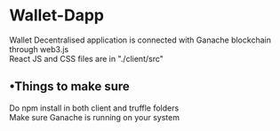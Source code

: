 # Wallet-Dapp
Wallet Decentralised application is connected with Ganache blockchain through web3.js 
<br>
React JS and CSS files are in "./client/src"
<br>
<h2>&#8226;Things to make sure</h2>

Do npm install in both client and truffle folders
<br>
Make sure Ganache is running on your system


